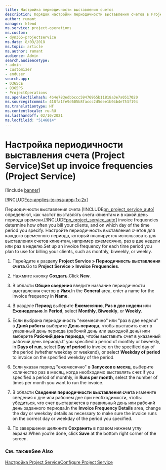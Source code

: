 ```yaml
---
title: Настройка периодичности выставления счетов
description: Порядок настройки периодичности выставления счетов в Project Service
author: rumant
manager: kfend
ms.service: project-operations
ms.custom:
- dyn365-projectservice
ms.date: 8/03/2018
ms.topic: article
ms.author: rumant
audience: Admin
search.audienceType:
- admin
- customizer
- enduser
search.app:
- D365CE
- D365PS
- ProjectOperations
ms.openlocfilehash: 4b4e783edbbccc59476965b11818a3e7a0517020
ms.sourcegitcommit: 418fa1fe9d605b8faccc2d5dee1b04b4e753f194
ms.translationtype: HT
ms.contentlocale: ru-RU
ms.lasthandoff: 02/10/2021
ms.locfileid: "5146814"
---
```

# <a name="set-up-invoice-frequencies-project-service"></a><span data-ttu-id="a13d6-103">Настройка периодичности выставления счета (Project Service)</span><span class="sxs-lookup"><span data-stu-id="a13d6-103">Set up invoice frequencies (Project Service)</span></span>

[!include [banner](../includes/psa-now-project-operations.md)]

[!INCLUDE[cc-applies-to-psa-app-1x-2x](../includes/cc-applies-to-psa-app-1x-2x.md)]

<span data-ttu-id="a13d6-104">Периодичности выставления счета [!INCLUDE[pn_project_service_auto](../includes/pn-project-service-auto.md)] определяют, как частот выставлять счета клиентам и в какой день периода времени.</span><span class="sxs-lookup"><span data-stu-id="a13d6-104">[!INCLUDE[pn_project_service_auto](../includes/pn-project-service-auto.md)] invoice frequencies determine how often you bill your clients, and on which day of the time period you specify.</span></span> <span data-ttu-id="a13d6-105">Настройте периодичность выставления счетов для каждого временного периода, который планируется использовать для выставления счетов клиентам, например ежемесячно, раз в две недели или раз в неделю.</span><span class="sxs-lookup"><span data-stu-id="a13d6-105">Set up an invoice frequency for each time period you plan to use for billing your clients, such as monthly, biweekly, or weekly.</span></span>  
  
1.  <span data-ttu-id="a13d6-106">Перейдите к разделу **Project Service > Периодичность выставления счета**.</span><span class="sxs-lookup"><span data-stu-id="a13d6-106">Go to **Project Service > Invoice Frequencies**.</span></span>  
  
2.  <span data-ttu-id="a13d6-107">Нажмите кнопку **Создать**.</span><span class="sxs-lookup"><span data-stu-id="a13d6-107">Click **New**.</span></span>  
  
3.  <span data-ttu-id="a13d6-108">В области **Общие сведения** введите название периодичности выставления счетов в **Имя**.</span><span class="sxs-lookup"><span data-stu-id="a13d6-108">In the **General** area, enter a name for the invoice frequency in **Name**.</span></span>  
  
4.  <span data-ttu-id="a13d6-109">В разделе **Период** выберите **Ежемесячно**, **Раз в две недели** или **Еженедельно**.</span><span class="sxs-lookup"><span data-stu-id="a13d6-109">In **Period**, select **Monthly**, **Biweekly**, or **Weekly**.</span></span>  
  
5.  <span data-ttu-id="a13d6-110">Если выбрана периодичность "ежемесячно" или "раз в две недели" в **Дней работы** выберите **День периода**, чтобы выставить счет в указанный день периода (рабочий день или выходной день) или выберите **Рабочий день периода**, чтобы выставить счет в указанный рабочий день периода.</span><span class="sxs-lookup"><span data-stu-id="a13d6-110">If you specified a period of monthly or biweekly, in **Days of run**, select **Day of period** to invoice on the specified day of the period (whether weekday or weekend), or select **Weekday of period** to invoice on the specified weekday of the period.</span></span>  
  
6.  <span data-ttu-id="a13d6-111">Если указан период "ежемесячно" в **Запусков в месяц**, выберите количество раз в месяц, когда необходимо выставлять счет.</span><span class="sxs-lookup"><span data-stu-id="a13d6-111">If you specified a period of monthly, in **Runs per month**, select the number of times per month you want to run the invoice.</span></span>  
  
7.  <span data-ttu-id="a13d6-112">В области **Сведения периодичности выставления счета** измените сведения о дне или рабочем дне при необходимости, чтобы убедиться, что счет выставляется в правильный день или рабочий день заданного периода.</span><span class="sxs-lookup"><span data-stu-id="a13d6-112">In the **Invoice Frequency Details** area, change the day or weekday details as necessary to make sure the invoice runs on the correct day or weekday of the period you specified.</span></span>  
  
8.  <span data-ttu-id="a13d6-113">По завершении щелкните **Сохранить** в правом нижнем углу экрана.</span><span class="sxs-lookup"><span data-stu-id="a13d6-113">When you’re done, click **Save** at the bottom right corner of the screen.</span></span>  
  
### <a name="see-also"></a><span data-ttu-id="a13d6-114">См. также</span><span class="sxs-lookup"><span data-stu-id="a13d6-114">See Also</span></span>  
 [<span data-ttu-id="a13d6-115">Настройка Project Service</span><span class="sxs-lookup"><span data-stu-id="a13d6-115">Configure Project Service</span></span>](../psa/configure.md)
